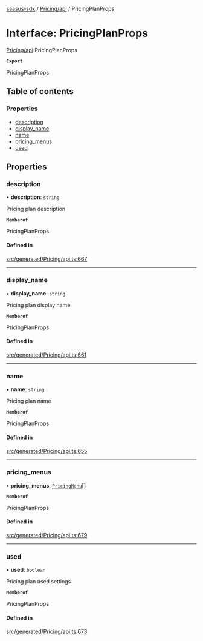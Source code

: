 [saasus-sdk](../README.md) / [Pricing/api](../modules/Pricing_api.md) / PricingPlanProps

# Interface: PricingPlanProps

[Pricing/api](../modules/Pricing_api.md).PricingPlanProps

**`Export`**

PricingPlanProps

## Table of contents

### Properties

- [description](Pricing_api.PricingPlanProps.md#description)
- [display\_name](Pricing_api.PricingPlanProps.md#display_name)
- [name](Pricing_api.PricingPlanProps.md#name)
- [pricing\_menus](Pricing_api.PricingPlanProps.md#pricing_menus)
- [used](Pricing_api.PricingPlanProps.md#used)

## Properties

### description

• **description**: `string`

Pricing plan description

**`Memberof`**

PricingPlanProps

#### Defined in

[src/generated/Pricing/api.ts:667](https://github.com/saasus-platform/saasus-sdk-javascript/blob/2c78b0a/src/generated/Pricing/api.ts#L667)

___

### display\_name

• **display\_name**: `string`

Pricing plan display name

**`Memberof`**

PricingPlanProps

#### Defined in

[src/generated/Pricing/api.ts:661](https://github.com/saasus-platform/saasus-sdk-javascript/blob/2c78b0a/src/generated/Pricing/api.ts#L661)

___

### name

• **name**: `string`

Pricing plan name

**`Memberof`**

PricingPlanProps

#### Defined in

[src/generated/Pricing/api.ts:655](https://github.com/saasus-platform/saasus-sdk-javascript/blob/2c78b0a/src/generated/Pricing/api.ts#L655)

___

### pricing\_menus

• **pricing\_menus**: [`PricingMenu`](Pricing_api.PricingMenu.md)[]

**`Memberof`**

PricingPlanProps

#### Defined in

[src/generated/Pricing/api.ts:679](https://github.com/saasus-platform/saasus-sdk-javascript/blob/2c78b0a/src/generated/Pricing/api.ts#L679)

___

### used

• **used**: `boolean`

Pricing plan used settings

**`Memberof`**

PricingPlanProps

#### Defined in

[src/generated/Pricing/api.ts:673](https://github.com/saasus-platform/saasus-sdk-javascript/blob/2c78b0a/src/generated/Pricing/api.ts#L673)
